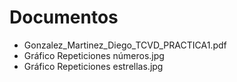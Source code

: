 Documentos
==========
- Gonzalez_Martinez_Diego_TCVD_PRACTICA1.pdf
- Gráfico Repeticiones números.jpg 
- Gráfico Repeticiones estrellas.jpg

